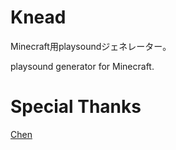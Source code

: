# Knead
Minecraft用playsoundジェネレーター。

playsound generator for Minecraft.



# Special Thanks

[Chen](https://github.com/ChenCMD)